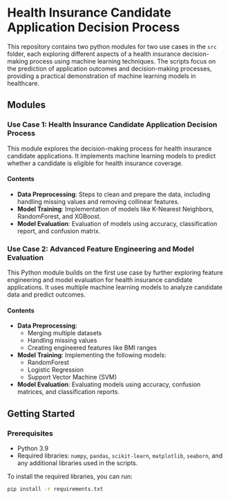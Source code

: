 # Health Insurance Candidate Application Decision Process

This repository contains two python modules for two use cases in the `src` folder, each exploring different aspects of a health insurance decision-making process using machine learning techniques. The scripts focus on the prediction of application outcomes and decision-making processes, providing a practical demonstration of machine learning models in healthcare.

## Modules

### Use Case 1: Health Insurance Candidate Application Decision Process
This module explores the decision-making process for health insurance candidate applications. It implements machine learning models to predict whether a candidate is eligible for health insurance coverage.

#### Contents
- **Data Preprocessing**: Steps to clean and prepare the data, including handling missing values and removing collinear features.
- **Model Training**: Implementation of models like K-Nearest Neighbors, RandomForest, and XGBoost.
- **Model Evaluation**: Evaluation of models using accuracy, classification report, and confusion matrix.




###  Use Case 2: Advanced Feature Engineering and Model Evaluation

This Python module builds on the first use case by further exploring feature engineering and model evaluation for health insurance candidate applications. It uses multiple machine learning models to analyze candidate data and predict outcomes.

#### Contents
- **Data Preprocessing**: 
  - Merging multiple datasets
  - Handling missing values
  - Creating engineered features like BMI ranges
- **Model Training**: Implementing the following models:
  - RandomForest
  - Logistic Regression
  - Support Vector Machine (SVM)
- **Model Evaluation**: Evaluating models using accuracy, confusion matrices, and classification reports.

## Getting Started

### Prerequisites
- Python 3.9
- Required libraries: `numpy`, `pandas`, `scikit-learn`, `matplotlib`, `seaborn`, and any additional libraries used in the scripts.

To install the required libraries, you can run:

```bash
pip install -r requirements.txt
